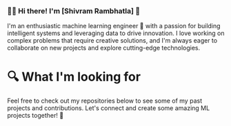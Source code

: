 ### 👨‍💻 Hi there! I'm [Shivram Rambhatla] 👋


I'm an enthusiastic machine learning engineer 🤖  with a passion for building intelligent systems and leveraging data to drive innovation. I love working on complex problems that require creative solutions, and I'm always eager to collaborate on new projects and explore cutting-edge technologies.

# 🔍 What I'm looking for

Feel free to check out my repositories below to see some of my past projects and contributions. Let's connect and create some amazing ML projects together! 💪
